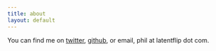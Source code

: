 ```yaml
---
title: about
layout: default
---
```


You can find me on [twitter](http://twitter.com/philip_roberts), [github](http://github.com/latentflip), or email, phil at latentflip dot com.

